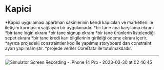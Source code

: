 # Kapici
 
*Kapici uygulaması apartman sakinlerinin kendi kapıcıları ve marketleri ile iletişim kurmasını sağlayan bir uygulamadır.
*bir tane ana karşılama ekranı 
*bir tane login ekranı
*bir tane signup ekranı
*bir tane ürünlerin listelendiği sepet ekranı 
*bir tane kredi karı bilgilerinin girildiği ödeme ekranı içerir.
*ayrıca projedeki constraintler kod ile yapılmış storyboard dan constraint ayarı yapılmamıştır.
*projede  veriler CoreData ile tutulmakdadır.


-------------


![Simulator Screen Recording - iPhone 14 Pro - 2023-03-30 at 02 46 45](https://user-images.githubusercontent.com/110934008/228692395-b7677146-f5ab-4d6c-904c-c985a770b756.gif)
